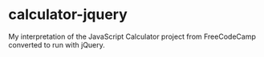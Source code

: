 # calculator-jquery
My interpretation of the JavaScript Calculator project from FreeCodeCamp converted to run with jQuery.
